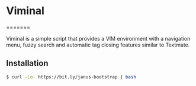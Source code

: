 # Viminal
=======

Viminal is a simple script that provides a VIM environment with a navigation menu, fuzzy search and automatic tag closing features similar to Textmate. 

## Installation


```bash
$ curl -Lo- https://bit.ly/janus-bootstrap | bash
```
